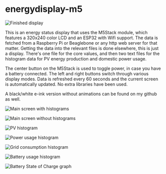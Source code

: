 # energydisplay-m5

![Finished display](https://media.giphy.com/media/51XWtKQQJlBy73D6tt/giphy.gif)

This is an energy status display that uses the M5Stack module, which features a 320x240 color LCD and an ESP32 with Wifi support.
The data is fetched from a Raspberry Pi or Beaglebone or any http web server for that matter. Getting the data into the relevant files is done elsewhere, this is just a display. There's one file for the core values, and then two text files for the histogram data for PV energy production and domestic power usage.

The center button on the M5Stack is used to toggle power, in case you have a battery connected. The left and right buttons switch through various display modes. Data is refreshed every 60 seconds and the current screen is automatically updated. No extra libraries have been used.

A black/white e-ink version without animations can be found on my github as well.

![Main screen with histograms](https://i.imgur.com/Wse7htN.jpg)

![Main screen without histograms](https://i.imgur.com/P2BC6WJ.jpg)

![PV histogram](https://i.imgur.com/QMVvZXW.png)

![Power usage histogram](https://i.imgur.com/ajGNcl5.png)

![Grid consumption histogram](https://i.imgur.com/EJuthH0.jpg)

![Battery usage histogram](https://i.imgur.com/YvWw6y0.png)

![Battery State of Charge graph](https://i.imgur.com/VlRkMRp.jpg)
